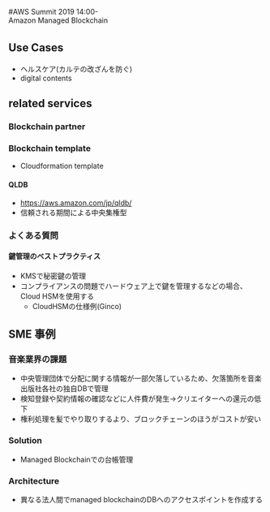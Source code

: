 #AWS Summit 2019 14:00-  
Amazon Managed Blockchain  

## Use Cases　
- ヘルスケア(カルテの改ざんを防ぐ)
- digital contents  

## related services  
### Blockchain partner  
### Blockchain template
- Cloudformation template  
#### QLDB  
- https://aws.amazon.com/jp/qldb/  
- 信頼される期間による中央集権型

### よくある質問  
#### 鍵管理のベストプラクティス  
- KMSで秘密鍵の管理  
- コンプライアンスの問題でハードウェア上で鍵を管理するなどの場合、Cloud HSMを使用する
  - CloudHSMの仕様例(Ginco)
  
## SME 事例  
### 音楽業界の課題  
- 中央管理団体で分配に関する情報が一部欠落しているため、欠落箇所を音楽出版社各社の独自DBで管理
- 検知登録や契約情報の確認などに人件費が発生→クリエイターへの還元の低下
- 権利処理を髪でやり取りするより、ブロックチェーンのほうがコストが安い
### Solution  
- Managed Blockchainでの台帳管理

### Architecture  
- 異なる法人間でmanaged blockchainのDBへのアクセスポイントを作成する  

